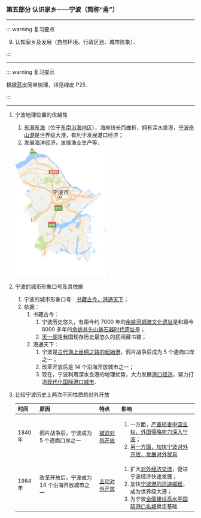 ### 第五部分 认识家乡——宁波（简称“甬”）

---

::: warning 复习要点

9. 认知家乡及发展（自然环境、行政区划、城市形象）．

:::

---

::: warning 复习提示

根据蓝皮简单梳理，详见绿皮 P25．

:::

---

1. 宁波地理位置的优越性

    1. <u>东濒东海</u>（位于<u>东南沿海地区</u>），海岸线长而曲折，拥有深水良港，<u>宁波舟山港</u>是世界级大港，有利于发展港口经济；
    2. 发展海洋经济，发展渔业生产等．

    <img src="/assets/maps/m-3.png" style="zoom: 50%">

2. 宁波的城市形象口号及其依据

    1. 宁波的城市形象口号：<u>书藏古今，港通天下</u>；
    2. 依据：
        1. 书藏古今：
            1. 宁波历史悠久，有距今约 7000 年的<u>余姚河姆渡文化遗址</u>是和距今 8000 多年的<u>余姚井头山新石器时代遗址</u>是；
            2. <u>天一阁</u>是我国现存历史最悠久的民间藏书楼；
        2. 港通天下：
            1. 宁波是<u>古代海上丝绸之路的起始港</u>，鸦片战争后成为 5 个通商口岸之一；
            2. 改革开放后是 14 个沿海开放城市之一；
            3. 现在，宁波利用深水良港的地理优势，大力发展<u>港口经济</u>，努力打造<u>现代化国际港口城市</u>．

3. 比较宁波历史上两次不同性质的对外开放

    <div class="divider_top"></div>

    | 时间 | 原因 | 特点 | 影响 |
    | ---- | ---- | ---- | ---- |
    | 1840 年 | 鸦片战争后，宁波成为 5 个通商口岸之一 | <u>被迫对外开放</u> | <ol><li>一方面，<u>严重损害中国主权，外国侵略势力深入宁波</u>；</li><li><u>另一方面，加快宁波对外开放，发展对外贸易</u></li></ol> |
    | 1984 年 | 改革开放后，宁波成为 14 个沿海开放城市之一 | <u>主动对外开放</u> | <ol><li>扩大<u>对外经济交流</u>，促进宁波经济快速发展；</li><li>加快<u>宁波港的迅速崛起</u>，成为世界级大港；</li><li>为宁波<u>全面建设高水平国际港口名城</u>奠定基础</li></ol> |

